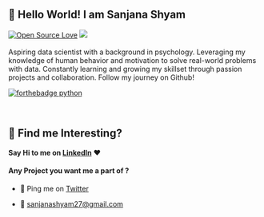 ## 👋 Hello World! I am Sanjana Shyam

[![Open Source Love](https://badges.frapsoft.com/os/v2/open-source.svg?v=103)](https://github.com/sanjanashyam27) [![](https://cdn.rawgit.com/sindresorhus/awesome/d7305f38d29fed78fa85652e3a63e154dd8e8829/media/badge.svg)](https://github.com/sanjanashyam27)
<br><br>
Aspiring data scientist with a background in psychology. Leveraging my knowledge of human behavior and motivation to solve real-world problems with data. Constantly learning and growing my skillset through passion projects and collaboration. Follow my journey on Github!

[![forthebadge python](http://ForTheBadge.com/images/badges/python.svg)](https://www.python.org/)


<br>

## :dart: Find me Interesting? 
**Say Hi to me on [LinkedIn](https://www.linkedin.com/in//sanjanashyam27)** :heart: 

#### Any Project you want me a part of ?

 - 👀 Ping me on [Twitter](https://twitter.com/sanjanashyam27)

 - 💌 [sanjanashyam27@gmail.com](mailto:sanjanashyam27@gmail.com)
